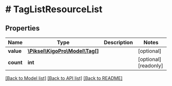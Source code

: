 # # TagListResourceList

## Properties

Name | Type | Description | Notes
------------ | ------------- | ------------- | -------------
**value** | [**\Piksel\KigoPro\Model\Tag[]**](Tag.md) |  | [optional]
**count** | **int** |  | [optional] [readonly]

[[Back to Model list]](../../README.md#models) [[Back to API list]](../../README.md#endpoints) [[Back to README]](../../README.md)
